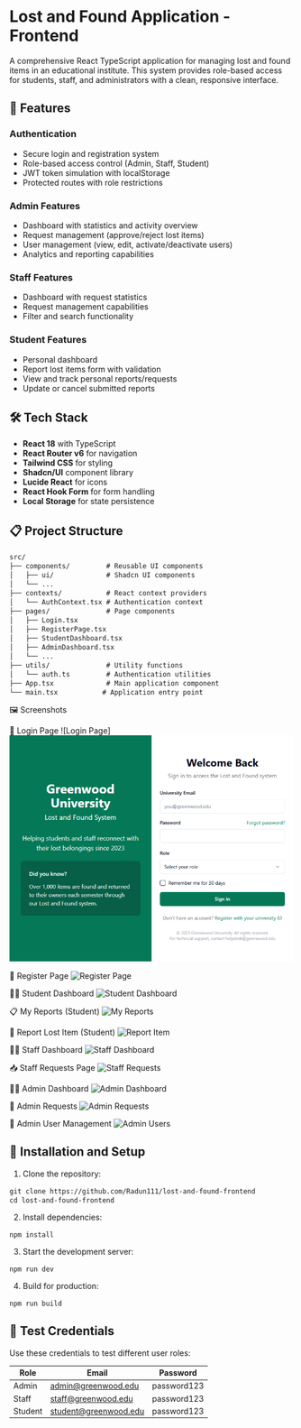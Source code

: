 # Lost and Found Application - Frontend

A comprehensive React TypeScript application for managing lost and found items in an educational institute. This system provides role-based access for students, staff, and administrators with a clean, responsive interface.

## 🎯 Features

### Authentication

- Secure login and registration system
- Role-based access control (Admin, Staff, Student)
- JWT token simulation with localStorage
- Protected routes with role restrictions


### Admin Features

- Dashboard with statistics and activity overview
- Request management (approve/reject lost items)
- User management (view, edit, activate/deactivate users)
- Analytics and reporting capabilities


### Staff Features

- Dashboard with request statistics
- Request management capabilities
- Filter and search functionality


### Student Features

- Personal dashboard
- Report lost items form with validation
- View and track personal reports/requests
- Update or cancel submitted reports


## 🛠️ Tech Stack

- **React 18** with TypeScript
- **React Router v6** for navigation
- **Tailwind CSS** for styling
- **Shadcn/UI** component library
- **Lucide React** for icons
- **React Hook Form** for form handling
- **Local Storage** for state persistence


## 📋 Project Structure

```plaintext
src/
├── components/         # Reusable UI components
│   ├── ui/             # Shadcn UI components
│   └── ...
├── contexts/           # React context providers
│   └── AuthContext.tsx # Authentication context
├── pages/              # Page components
│   ├── Login.tsx
│   ├── RegisterPage.tsx
│   ├── StudentDashboard.tsx
│   ├── AdminDashboard.tsx
│   └── ...
├── utils/              # Utility functions
│   └── auth.ts         # Authentication utilities
├── App.tsx             # Main application component
└── main.tsx           # Application entry point
```

🖼️ Screenshots

🔐 Login Page
![Login Page]![alt text](assests/loginpg.png)

📝 Register Page
![Register Page](./assets/registerpg.png)

🧑‍🎓 Student Dashboard
![Student Dashboard](./assets/studashboard.png)

📋 My Reports (Student)
![My Reports](./assets/stumyreports.png)

📝 Report Lost Item (Student)
![Report Item](./assets/stureportitems.png)

👩‍🏫 Staff Dashboard
![Staff Dashboard](./assets/staffdashboard.png)

📥 Staff Requests Page
![Staff Requests](./assets/staffrequests.png)

🧑‍💼 Admin Dashboard
![Admin Dashboard](./assets/admindashboard.png)

📩 Admin Requests
![Admin Requests](./assets/adminrequests.png)

👥 Admin User Management
![Admin Users](./assets/adminusers.png)


## 🚀 Installation and Setup

1. Clone the repository:


```shellscript
git clone https://github.com/Radun111/lost-and-found-frontend
cd lost-and-found-frontend
```

2. Install dependencies:


```shellscript
npm install
```

3. Start the development server:


```shellscript
npm run dev
```

4. Build for production:


```shellscript
npm run build
```

## 🔑 Test Credentials

Use these credentials to test different user roles:

| Role | Email | Password
|-----|-----|-----
| Admin | [admin@greenwood.edu](mailto:admin@greenwood.edu) | password123
| Staff | [staff@greenwood.edu](mailto:staff@greenwood.edu) | password123
| Student | [student@greenwood.edu](mailto:student@greenwood.edu) | password123



